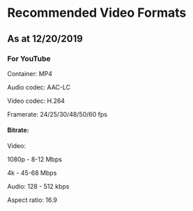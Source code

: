 # Recommended Video Formats
## As at 12/20/2019

### For YouTube
Container: MP4

Audio codec: AAC-LC

Video codec: H.264

Framerate: 24/25/30/48/50/60 fps

#### Bitrate:

Video:

1080p - 8-12 Mbps

4k - 45-68 Mbps

Audio:
128 - 512 kbps

Aspect ratio: 16.9
